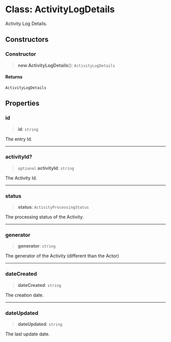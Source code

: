 # Class: ActivityLogDetails

Activity Log Details.

## Constructors

### Constructor

> **new ActivityLogDetails**(): `ActivityLogDetails`

#### Returns

`ActivityLogDetails`

## Properties

### id

> **id**: `string`

The entry Id.

***

### activityId?

> `optional` **activityId**: `string`

The Activity Id.

***

### status

> **status**: `ActivityProcessingStatus`

The processing status of the Activity.

***

### generator

> **generator**: `string`

The generator of the Activity (different than the Actor)

***

### dateCreated

> **dateCreated**: `string`

The creation date.

***

### dateUpdated

> **dateUpdated**: `string`

The last update date.
